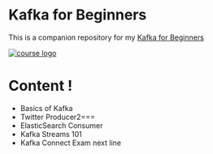 # Kafka for Beginners

This is a companion repository for my [Kafka for Beginners](http://bit.ly/kafka-beginners-github)

[![course logo](https://udemy-images.udemy.com/course/480x270/1075642_b6d2_6.jpg)](http://bit.ly/kafka-beginners-github)

# Content !
- Basics of Kafka
- Twitter Producer2===
- ElasticSearch Consumer
- Kafka Streams 101
- Kafka Connect Exam
next line
